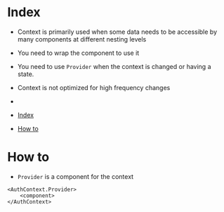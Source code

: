 # Index

- Context is primarily used when some data needs to be accessible by many components at different nesting levels
- You need to wrap the component to use it
- You need to use `Provider` when the context is changed or having a state. 
- Context is not optimized for high frequency changes
- 

- [Index](#index)
- [How to](#how-to)

# How to

- `Provider` is a component for the context

```
<AuthContext.Provider>
    <component>
</AuthContext>

```
